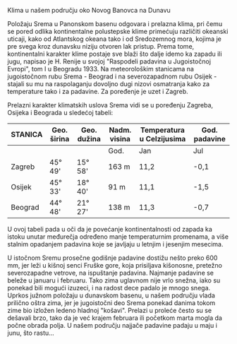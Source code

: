 Klima u našem području oko Novog Banovca na Dunavu

Položaju Srema u Panonskom basenu odgovara i prelazna klima, pri čemu se pored odlika kontinentalne polustepske klime primećuju različiti okeanski uticaji, kako od Atlantskog okeana tako i od Sredozemnog mora, kojima je pre svega kroz dunavsku niziju otvoren lak pristup. Prema tome, kontinentalni karakter klime postaje sve blaži što dalje idemo ka zapadu ili jugu, napisao je H. Renije u svojoj "Raspodeli padavina u Jugoistočnoj Evropi", tom I u Beogradu 1933. Na meteorološkim stanicama na jugoistočnom rubu Srema - Beograd i na severozapadnom rubu Osijek - stajali su mu na raspolaganju dovoljno dugi nizovi osmatranja kako za temperature tako i za padavine. Za poređenje je uzet i Zagreb.

Prelazni karakter klimatskih uslova Srema vidi se u poređenju Zagreba, Osijeka i Beograda u sledećoj tabeli:

| STANICA | Geo. širina | Geo. dužina | Nadm. visina | Temperatura u Celzijusima | God. padavine |
| ------- | ----------- | ----------- | ------------ | ------------------------- | ------------- |
|         |             |             | God.         | Jan                       | Jul           |
| Zagreb  | 45° 49'     | 15° 58'     | 163 m        | 11,2                      | -0,1          |
| Osijek  | 45° 33'     | 18° 40'     | 91 m         | 11,1                      | -1,5          |
| Beograd | 44° 48'     | 21° 27'     | 138 m        | 11,3                      | -0,7          |

U ovoj tabeli pada u oči da je povećanje kontinentalnosti od zapada ka istoku unutar međurečja određeno manje temperaturnim promenama, a više stalnim opadanjem padavina koje se javljaju u letnjim i jesenjim mesecima.

U istočnom Sremu prosečne godišnje padavine dostižu nešto preko 600 mm, jer leži u kišnoj senci Fruške gore, koja prisiljava kišonosne, pretežno severozapadne vetrove, na ispuštanje padavina. Najmanje padavine se beleže u januaru i februaru. Tako zima uglavnom nije vrlo snežna, iako su ponekad bili mogući izuzeci, i na radost dece padalo je mnogo snega. Uprkos južnom položaju u dunavskom basenu, u našem području vlada prilično oštra zima, jer je jugoistočni deo Srema ponekad danima tokom zime bio izložen ledeno hladnoj "košavi". Prelazi u proleće često su se dešavali brzo, tako da je već krajem februara ili početkom marta mogla da počne obrada polja. U našem području najjače padavine padaju u maju i junu, što rastu...